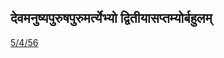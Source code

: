 ## देवमनुष्यपुरुषपुरुमर्त्येभ्यो द्वितीयासप्तम्योर्बहुलम् 
 [5/4/56](https://ashtadhyayi.com/sutraani/5/4/56)